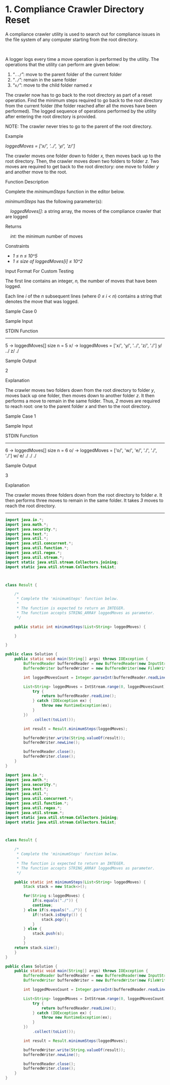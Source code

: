# 1. Compliance Crawler Directory Reset

A compliance crawler utility is used to search out for compliance issues in the file system of any computer starting from the root directory.

 

A logger logs every time a move operation is performed by the utility. The operations that the utility can perform are given below:

1.  “`../`”: move to the parent folder of the current folder
2.  “`./`”: remain in the same folder
3.  “`x/`”: move to the child folder named _x_

The crawler now has to go back to the root directory as part of a reset operation. Find the minimum steps required to go back to the root directory from the current folder (the folder reached after all the moves have been performed). The logged sequence of operations performed by the utility after entering the root directory is provided.

NOTE: The crawler never tries to go to the parent of the root directory.

Example

_loggedMoves = ['x/', '../', 'y/', 'z/']_

The crawler moves one folder down to folder _x,_ then moves back up to the root directory. Then, the crawler moves down two folders to folder _z._ Two moves are required to get back to the root directory: one move to folder _y_ and another move to the root.

Function Description

Complete the _minimumSteps_ function in the editor below.

_minimumSteps_ has the following parameter(s):

    _loggedMoves[]_: a string array, the moves of the compliance crawler that are logged

Returns

    _int:_ the minimum number of moves

Constraints

-   _1 ≤ n ≤ 10^5_
-   _1 ≤ size of loggedMoves[i] ≤ 10^2_

Input Format For Custom Testing

The first line contains an integer, _n,_ the number of moves that have been logged.

Each line _i_ of the _n_ subsequent lines (where _0 ≤ i < n_) contains a string that denotes the move that was logged.

Sample Case 0

Sample Input

STDIN     Function
-----     -----
5      →  loggedMoves[] size n = 5
x/     →  loggedMoves = ['x/', 'y/', '../', 'z/', './']
y/
../
z/
./

Sample Output

2

Explanation

The crawler moves two folders down from the root directory to folder _y_, moves back up one folder, then moves down to another folder _z_. It then performs a move to remain in the same folder. Thus, _2_ moves are required to reach root: one to the parent folder _x_ and then to the root directory.

Sample Case 1

Sample Input

STDIN     Function
-----     -----
6      →  loggedMoves[] size n = 6
o/     →  loggedMoves = ['o/', 'w/', 'e/', './', './', './']
w/
e/
./
./
./

Sample Output

3

Explanation

The crawler moves three folders down from the root directory to folder _e_. It then performs three moves to remain in the same folder. It takes _3_ moves to reach the root directory.

---

```java
import java.io.*;
import java.math.*;
import java.security.*;
import java.text.*;
import java.util.*;
import java.util.concurrent.*;
import java.util.function.*;
import java.util.regex.*;
import java.util.stream.*;
import static java.util.stream.Collectors.joining;
import static java.util.stream.Collectors.toList;



class Result {

    /*
     * Complete the 'minimumSteps' function below.
     *
     * The function is expected to return an INTEGER.
     * The function accepts STRING_ARRAY loggedMoves as parameter.
     */

    public static int minimumSteps(List<String> loggedMoves) {

    }

}

public class Solution {
    public static void main(String[] args) throws IOException {
        BufferedReader bufferedReader = new BufferedReader(new InputStreamReader(System.in));
        BufferedWriter bufferedWriter = new BufferedWriter(new FileWriter(System.getenv("OUTPUT_PATH")));

        int loggedMovesCount = Integer.parseInt(bufferedReader.readLine().trim());

        List<String> loggedMoves = IntStream.range(0, loggedMovesCount).mapToObj(i -> {
            try {
                return bufferedReader.readLine();
            } catch (IOException ex) {
                throw new RuntimeException(ex);
            }
        })
            .collect(toList());

        int result = Result.minimumSteps(loggedMoves);

        bufferedWriter.write(String.valueOf(result));
        bufferedWriter.newLine();

        bufferedReader.close();
        bufferedWriter.close();
    }
}

```

```java
import java.io.*;
import java.math.*;
import java.security.*;
import java.text.*;
import java.util.*;
import java.util.concurrent.*;
import java.util.function.*;
import java.util.regex.*;
import java.util.stream.*;
import static java.util.stream.Collectors.joining;
import static java.util.stream.Collectors.toList;



class Result {

    /*
     * Complete the 'minimumSteps' function below.
     *
     * The function is expected to return an INTEGER.
     * The function accepts STRING_ARRAY loggedMoves as parameter.
     */

    public static int minimumSteps(List<String> loggedMoves) {
        Stack stack = new Stack<>();

        for(String s:loggedMoves) {
            if(s.equals("./")) {
            continue;
        } else if(s.equals("../")) {
            if(!stack.isEmpty()) {
                stack.pop();
            }
        } else {
            stack.push(s);
        }
        }
    return stack.size();
    }
}

public class Solution {
    public static void main(String[] args) throws IOException {
        BufferedReader bufferedReader = new BufferedReader(new InputStreamReader(System.in));
        BufferedWriter bufferedWriter = new BufferedWriter(new FileWriter(System.getenv("OUTPUT_PATH")));

        int loggedMovesCount = Integer.parseInt(bufferedReader.readLine().trim());

        List<String> loggedMoves = IntStream.range(0, loggedMovesCount).mapToObj(i -> {
            try {
                return bufferedReader.readLine();
            } catch (IOException ex) {
                throw new RuntimeException(ex);
            }
        })
            .collect(toList());

        int result = Result.minimumSteps(loggedMoves);

        bufferedWriter.write(String.valueOf(result));
        bufferedWriter.newLine();

        bufferedReader.close();
        bufferedWriter.close();
    }
}
```